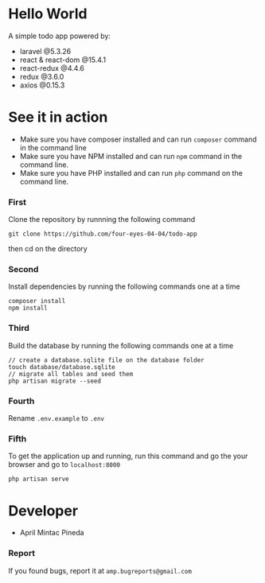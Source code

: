 # Hello World
A simple todo app powered by:
- laravel @5.3.26
- react & react-dom @15.4.1
- react-redux @4.4.6
- redux @3.6.0
- axios @0.15.3

# See it in action
- Make sure you have composer installed and can run `composer` command in the command line
- Make sure you have NPM installed and can run `npm` command in the command line.
- Make sure you have PHP installed and can run `php` command on the command line.

### First
Clone the repository by runnning the following command

```
git clone https://github.com/four-eyes-04-04/todo-app
```

then cd on the directory

### Second
Install dependencies by running the following commands one at a time

```
composer install
npm install
```

### Third
Build the database by running the following commands one at a time

```
// create a database.sqlite file on the database folder
touch database/database.sqlite
// migrate all tables and seed them
php artisan migrate --seed
```

### Fourth
Rename `.env.example` to `.env`

### Fifth
To get the application up and running, run this command and go the your browser and go to `localhost:8000`

```
php artisan serve
```

# Developer
- April Mintac Pineda

### Report
If you found bugs, report it at `amp.bugreports@gmail.com`